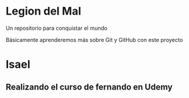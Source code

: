 # Legion del Mal
Un repositorio para conquistar el mundo

Básicamente aprenderemos más sobre Git y GitHub con este proyecto

# Isael

## Realizando el curso de fernando en Udemy

